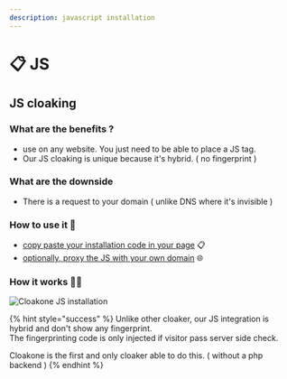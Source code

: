 ```yaml
---
description: javascript installation
---
```


# 📋 JS

## **JS cloaking**

### **What are the benefits ?**

* use on any website. You just need to be able to place a JS tag.
* Our JS cloaking is unique because it's hybrid. \( no fingerprint \)  

### What are the downside

* There is a request to your domain \( unlike DNS where it's invisible \) 

### How to use it  📖

* [copy paste your installation code in your page](installation.md) 📋
* [optionally, proxy the JS with your own domain]() 🌐

### How it works 🕵️‍♀️

![Cloakone JS installation](../../../.gitbook/assets/cleanshot-2020-08-27-at-18.35.51-2x.png)

{% hint style="success" %}
Unlike other cloaker, our JS integration is hybrid and don't show any fingerprint.  
The fingerprinting code is only injected if visitor pass server side check.

Cloakone is the first and only cloaker able to do this. \( without a php backend \)
{% endhint %}

